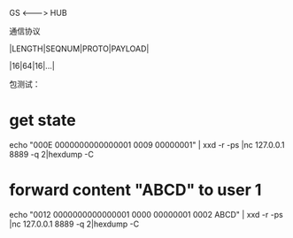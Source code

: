 GS <---> HUB 

通信协议

|LENGTH|SEQNUM|PROTO|PAYLOAD|

|16|64|16|...|

包测试：

# get state
echo "000E 0000000000000001 0009 00000001" | xxd -r -ps |nc 127.0.0.1 8889 -q 2|hexdump -C

# forward content "ABCD" to user 1 
echo "0012 0000000000000001 0000 00000001 0002 ABCD" | xxd -r -ps |nc 127.0.0.1 8889 -q 2|hexdump -C
